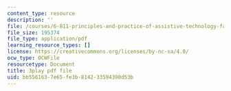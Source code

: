 ```yaml
---
content_type: resource
description: ''
file: /courses/6-811-principles-and-practice-of-assistive-technology-fall-2014/bb5561637e65fe3b814233594390d53b_x18bMLW4eO4.pdf
file_size: 195374
file_type: application/pdf
learning_resource_types: []
license: https://creativecommons.org/licenses/by-nc-sa/4.0/
ocw_type: OCWFile
resourcetype: Document
title: 3play pdf file
uid: bb556163-7e65-fe3b-8142-33594390d53b
---
```

